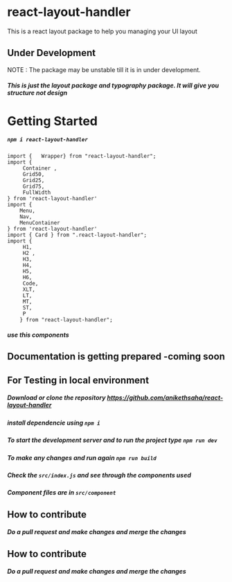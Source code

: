 # react-layout-handler
This is a react layout package to help you managing your UI layout

## Under Development
NOTE : The package may be unstable till it is in under development.
##### This is just the layout package and typography package. It will give you structure not design
# Getting Started
##### `npm i react-layout-handler` 

	import {   Wrapper} from "react-layout-handler";
	import {
	     Container ,
	     Grid50,
	     Grid25,
	     Grid75,
	     FullWidth
	} from 'react-layout-handler'
	import {
	    Menu,
	    Nav,
	    MenuContainer
	} from 'react-layout-handler'
	import { Card } from ".react-layout-handler";
	import {
	     H1,
	     H2 ,
	     H3,
	     H4,
	     H5,
	     H6,
	     Code,
	     XLT,
	     LT,
	     MT,
	     ST,
	     P
	    } from "react-layout-handler";
	 
##### use this components 

## Documentation is getting prepared -coming soon

## For Testing in local environment
##### Download or clone the repository https://github.com/anikethsaha/react-layout-handler
##### install dependencie using `npm i`
##### To start the development server and to run the project type `npm run dev `
##### To make any changes and run again `npm run build`
##### Check the `src/index.js` and see through the components used 
##### Component files are in `src/component`




## How to contribute
##### Do a pull request and make changes and merge the changes


## How to contribute
##### Do a pull request and make changes and merge the changes
